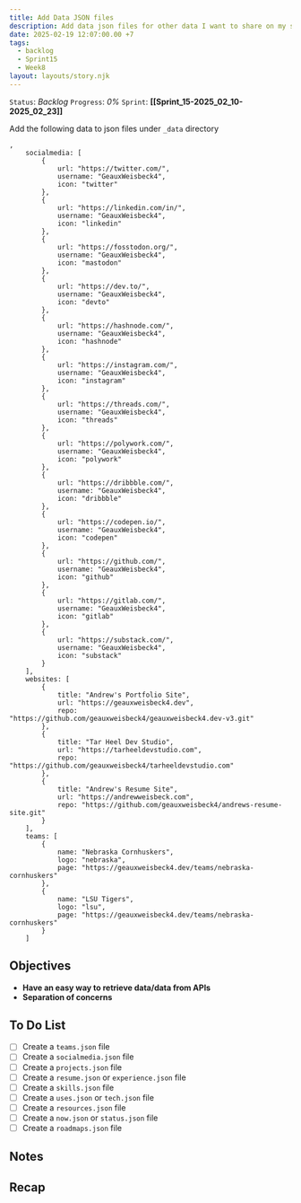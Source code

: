 ```yaml
---
title: Add Data JSON files
description: Add data json files for other data I want to share on my site
date: 2025-02-19 12:07:00.00 +7
tags:
  - backlog
  - Sprint15
  - Week8
layout: layouts/story.njk
---
```


`Status`: *Backlog*
`Progress`: *0%*
`Sprint`: **[[Sprint_15-2025_02_10-2025_02_23]]**


Add the following data to json files under `_data` directory

```
,
	socialmedia: [
		{
			url: "https://twitter.com/",
			username: "GeauxWeisbeck4",
			icon: "twitter"
		},
		{
			url: "https://linkedin.com/in/",
			username: "GeauxWeisbeck4",
			icon: "linkedin"
		},
		{
			url: "https://fosstodon.org/",
			username: "GeauxWeisbeck4",
			icon: "mastodon"
		},
		{
			url: "https://dev.to/",
			username: "GeauxWeisbeck4",
			icon: "devto"
		},
		{
			url: "https://hashnode.com/",
			username: "GeauxWeisbeck4",
			icon: "hashnode"
		},
		{
			url: "https://instagram.com/",
			username: "GeauxWeisbeck4",
			icon: "instagram"
		},
		{
			url: "https://threads.com/",
			username: "GeauxWeisbeck4",
			icon: "threads"
		},
		{
			url: "https://polywork.com/",
			username: "GeauxWeisbeck4",
			icon: "polywork"
		},
		{
			url: "https://dribbble.com/",
			username: "GeauxWeisbeck4",
			icon: "dribbble"
		},
		{
			url: "https://codepen.io/",
			username: "GeauxWeisbeck4",
			icon: "codepen"
		},
		{
			url: "https://github.com/",
			username: "GeauxWeisbeck4",
			icon: "github"
		},
		{
			url: "https://gitlab.com/",
			username: "GeauxWeisbeck4",
			icon: "gitlab"
		},
		{
			url: "https://substack.com/",
			username: "GeauxWeisbeck4",
			icon: "substack"
		}
	],
	websites: [
		{
			title: "Andrew's Portfolio Site",
			url: "https://geauxweisbeck4.dev",
			repo: "https://github.com/geauxweisbeck4/geauxweisbeck4.dev-v3.git"
		},
		{
			title: "Tar Heel Dev Studio",
			url: "https://tarheeldevstudio.com",
			repo: "https://github.com/geauxweisbeck4/tarheeldevstudio.com"
		},
		{
			title: "Andrew's Resume Site",
			url: "https://andrewweisbeck.com",
			repo: "https://github.com/geauxweisbeck4/andrews-resume-site.git"
		}
	],
	teams: [
		{
			name: "Nebraska Cornhuskers",
			logo: "nebraska",
			page: "https://geauxweisbeck4.dev/teams/nebraska-cornhuskers"
		},
		{
			name: "LSU Tigers",
			logo: "lsu",
			page: "https://geauxweisbeck4.dev/teams/nebraska-cornhuskers"
		}
	]
```

## Objectives

- **Have an easy way to retrieve data/data from APIs**
- **Separation of concerns**

## To Do List

- [ ] Create a `teams.json` file
- [ ] Create a `socialmedia.json` file
- [ ] Create a `projects.json` file
- [ ] Create a `resume.json` or `experience.json` file
- [ ] Create a `skills.json` file
- [ ] Create a `uses.json` or `tech.json` file
- [ ] Create a `resources.json` file
- [ ] Create a `now.json` or `status.json` file
- [ ] Create a `roadmaps.json` file

## Notes

## Recap
